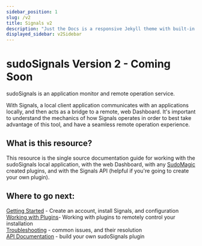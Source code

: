 ```yaml
---
sidebar_position: 1
slug: /v2
title: Signals v2
description: "Just the Docs is a responsive Jekyll theme with built-in search that is easily customizable and hosted on GitHub Pages."
displayed_sidebar: v2Sidebar
---
```


# sudoSignals Version 2 - Coming Soon

sudoSignals is an application monitor and remote operation service.

With Signals, a local client application communicates with an applications locally, and then acts as a bridge to a remote, web Dashboard. It's important to understand the mechanics of how Signals operates in order to best take advantage of this tool, and have a seamless remote operation experience. 

## What is this resource?

This resource is the single source documentation guide for working with the sudoSignals local application, with the web Dashboard, with any [SudoMagic](https://www.sudomagic.com/) created plugins, and with the Signals API (helpful if you're going to create your own plugin).

## Where to go next:
[Getting Started](./getting-started) - Create an account, install Signals, and configuration  
[Working with Plugins](./plugins)- Working with plugins to remotely control your installation   
[Troubleshooting](./troubleshooting) - common issues, and their resolution  
[API Documentation](./api) - build your own sudoSignals plugin
